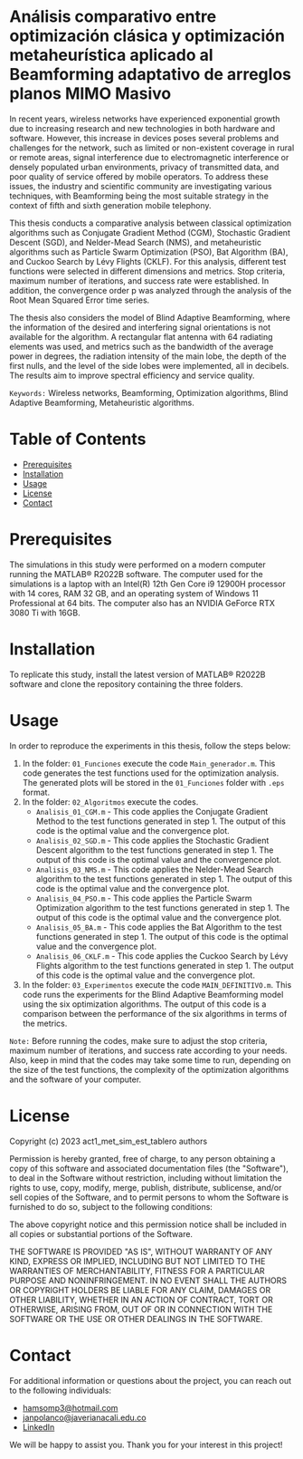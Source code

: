 # Análisis comparativo entre optimización clásica y optimización metaheurística aplicado al Beamforming adaptativo de arreglos planos MIMO Masivo

In recent years, wireless networks have experienced exponential growth due to increasing research and new technologies in both hardware and software. However, this increase in devices poses several problems and challenges for the network, such as limited or non-existent coverage in rural or remote areas, signal interference due to electromagnetic interference or densely populated urban environments, privacy of transmitted data, and poor quality of service offered by mobile operators. To address these issues, the industry and scientific community are investigating various techniques, with Beamforming being the most suitable strategy in the context of fifth and sixth generation mobile telephony.

This thesis conducts a comparative analysis between classical optimization algorithms such as Conjugate Gradient Method (CGM), Stochastic Gradient Descent (SGD), and Nelder-Mead Search (NMS), and metaheuristic algorithms such as Particle Swarm Optimization (PSO), Bat Algorithm (BA), and Cuckoo Search by Lévy Flights (CKLF). For this analysis, different test functions were selected in different dimensions and metrics. Stop criteria, maximum number of iterations, and success rate were established. In addition, the convergence order p was analyzed through the analysis of the Root Mean Squared Error time series.

The thesis also considers the model of Blind Adaptive Beamforming, where the information of the desired and interfering signal orientations is not available for the algorithm. A rectangular flat antenna with 64 radiating elements was used, and metrics such as the bandwidth of the average power in degrees, the radiation intensity of the main lobe, the depth of the first nulls, and the level of the side lobes were implemented, all in decibels. The results aim to improve spectral efficiency and service quality.

`Keywords:` Wireless networks, Beamforming, Optimization algorithms, Blind Adaptive Beamforming, Metaheuristic algorithms.

# Table of Contents

- [Prerequisites](#Prerequisites)
- [Installation](#Installation)
- [Usage](#Usage)
- [License](#License)
- [Contact](#Contact)

# Prerequisites
The simulations in this study were performed on a modern computer running the MATLAB&reg; R2022B software. The computer used for the simulations is a laptop with an Intel(R) 12th Gen Core i9 12900H processor with 14 cores, RAM 32 GB, and an operating system of Windows 11 Professional at 64 bits. The computer also has an NVIDIA GeForce RTX 3080 Ti with 16GB.

# Installation
To replicate this study, install the latest version of MATLAB&reg; R2022B software and clone the repository containing the three folders.

# Usage
In order to reproduce the experiments in this thesis, follow the steps below:

  1. In the folder: `01_Funciones` execute the code `Main_generador.m`. This code generates the test functions used for the optimization analysis. The generated plots will be stored in the `01_Funciones` folder with `.eps` format.
  2. In the folder: `02_Algoritmos` execute the codes.
      - `Analisis_01_CGM.m` - This code applies the Conjugate Gradient Method to the test functions generated in step 1. The output of this code is the optimal value and the convergence plot.
      - `Analisis_02_SGD.m` - This code applies the Stochastic Gradient Descent algorithm to the test functions generated in step 1. The output of this code is the optimal value and the convergence plot.
      - `Analisis_03_NMS.m` - This code applies the Nelder-Mead Search algorithm to the test functions generated in step 1. The output of this code is the optimal value and the convergence plot.
      - `Analisis_04_PSO.m` - This code applies the Particle Swarm Optimization algorithm to the test functions generated in step 1. The output of this code is the optimal value and the convergence plot.
      - `Analisis_05_BA.m` - This code applies the Bat Algorithm to the test functions generated in step 1. The output of this code is the optimal value and the convergence plot.
      - `Analisis_06_CKLF.m` - This code applies the Cuckoo Search by Lévy Flights algorithm to the test functions generated in step 1. The output of this code is the optimal value and the convergence plot.
  3. In the folder: `03_Experimentos` execute the code `MAIN_DEFINITIVO.m`. This code runs the experiments for the Blind Adaptive Beamforming model using the six optimization algorithms. The output of this code is a comparison between the performance of the six algorithms in terms of the metrics.

`Note:` Before running the codes, make sure to adjust the stop criteria, maximum number of iterations, and success rate according to your needs. Also, keep in mind that the codes may take some time to run, depending on the size of the test functions, the complexity of the optimization algorithms and the software of your computer.

# License
Copyright (c) 2023 act1_met_sim_est_tablero authors

Permission is hereby granted, free of charge, to any person obtaining a copy of this software and associated documentation files (the "Software"), to deal in the Software without restriction, including without limitation the rights to use, copy, modify, merge, publish, distribute, sublicense, and/or sell copies of the Software, and to permit persons to whom the Software is furnished to do so, subject to the following conditions:

The above copyright notice and this permission notice shall be included in all copies or substantial portions of the Software.

THE SOFTWARE IS PROVIDED "AS IS", WITHOUT WARRANTY OF ANY KIND, EXPRESS OR IMPLIED, INCLUDING BUT NOT LIMITED TO THE WARRANTIES OF MERCHANTABILITY, FITNESS FOR A PARTICULAR PURPOSE AND NONINFRINGEMENT. IN NO EVENT SHALL THE AUTHORS OR COPYRIGHT HOLDERS BE LIABLE FOR ANY CLAIM, DAMAGES OR OTHER LIABILITY, WHETHER IN AN ACTION OF CONTRACT, TORT OR OTHERWISE, ARISING FROM, OUT OF OR IN CONNECTION WITH THE SOFTWARE OR THE USE OR OTHER DEALINGS IN THE SOFTWARE.

# Contact
For additional information or questions about the project, you can reach out to the following individuals:

- hamsomp3@hotmail.com
- janpolanco@javerianacali.edu.co
- [LinkedIn](https://www.linkedin.com/in/jan-polanco-velasco/)

We will be happy to assist you. Thank you for your interest in this project!
